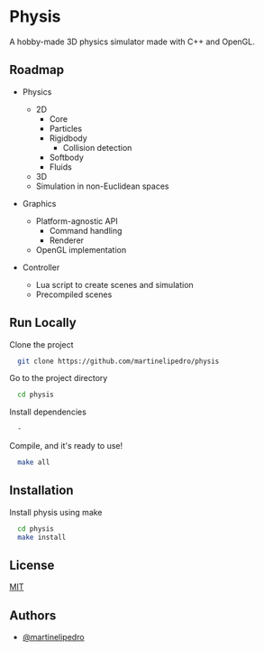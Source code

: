 
# Physis

A hobby-made 3D physics simulator made with C++ and OpenGL. 



## Roadmap

- Physics
    - 2D 
      - Core
      - Particles
      - Rigidbody
          - Collision detection
      - Softbody
      - Fluids
    - 3D 
    - Simulation in non-Euclidean spaces

- Graphics
    - Platform-agnostic API
        - Command handling
        - Renderer
    - OpenGL implementation
    
- Controller
    - Lua script to create scenes and simulation
    - Precompiled scenes
## Run Locally

Clone the project

```bash
  git clone https://github.com/martinelipedro/physis
```

Go to the project directory

```bash
  cd physis
```

Install dependencies

```bash
  -
```

Compile, and it's ready to use!

```bash
  make all
```


## Installation

Install physis using make

```bash
  cd physis
  make install
```
    
## License

[MIT](https://choosealicense.com/licenses/mit/)


## Authors

- [@martinelipedro](https://www.github.com/martinelipedro)

